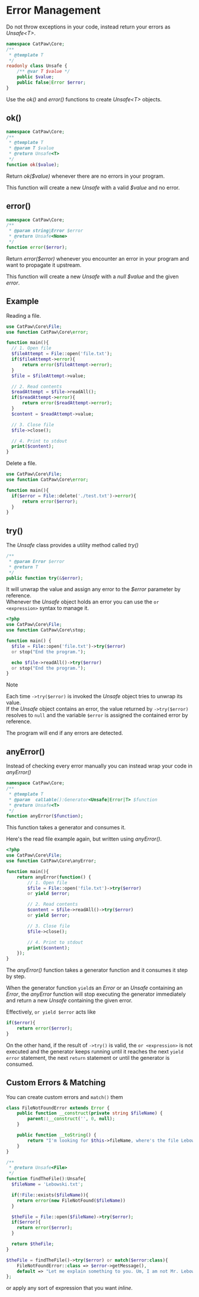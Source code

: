 # Error Management

Do not throw exceptions in your code, instead return your errors as _Unsafe\<T\>_.

```php
namespace CatPaw\Core;
/**
 * @template T
 */
readonly class Unsafe {
    /** @var T $value */
    public $value;
    public false|Error $error;
}
```

Use the _ok()_ and _error()_ functions to create _Unsafe\<T\>_ objects.

## ok()

```php
namespace CatPaw\Core;
/**
 * @template T
 * @param T $value
 * @return Unsafe<T>
 */
function ok($value);
```
Return _ok($value)_ whenever there are no errors in your program.

This function will create a new _Unsafe<T>_ with a valid _$value_ and no error.

## error()

```php
namespace CatPaw\Core;
/**
 * @param string|Error $error
 * @return Unsafe<None>
 */
function error($error);
```
Return _error($error)_ whenever you encounter an error in your program and want to propagate it upstream.

This function will create a new _Unsafe<T>_ with a _null $value_ and the given _error_.

## Example

Reading a file.

```php
use CatPaw\Core\File;
use function CatPaw\Core\error;

function main(){
  // 1. Open file
  $fileAttempt = File::open('file.txt');
  if($fileAttempt->error){
      return error($fileAttempt->error);
  }
  $file = $fileAttempt->value;

  // 2. Read contents
  $readAttempt = $file->readAll();
  if($readAttempt->error){
      return error($readAttempt->error);
  }
  $content = $readAttempt->value;

  // 3. Close file
  $file->close();

  // 4. Print to stdout
  print($content);
}
```

Delete a file.

```php
use CatPaw\Core\File;
use function CatPaw\Core\error;

function main(){
  if($error = File::delete('./test.txt')->error){
      return error($error);
  }
}
```

## try()

The _Unsafe_ class provides a utility method called _try()_

```php
/**
 * @param Error $error
 * @return T
 */
public function try(&$error);
```

It will unwrap the value and assign any error to the _$error_ parameter by reference.\
Whenever the _Unsafe_ object holds an error you can use the `or <expression>` syntax to manage it.

```php
<?php
use CatPaw\Core\File;
use function CatPaw\Core\stop;

function main() {
  $file = File::open('file.txt')->try($error)
  or stop("End the program.");

  echo $file->readAll()->try($error)
  or stop("End the program.");
}
```

> [!NOTE]
> Each time `->try($error)` is invoked the _Unsafe_ object tries to unwrap its value.\
> If the _Unsafe_ object contains an error, the value returned by `->try($error)` resolves to `null` and the variable `$error` is assigned the contained error by reference.

The program will end if any errors are detected.


## anyError()

Instead of checking every error manually you can instead wrap your code in _anyError()_

```php
namespace CatPaw\Core;
/**
 * @template T
 * @param  callable():Generator<Unsafe|Error|T> $function
 * @return Unsafe<T>
 */
function anyError($function);
```

This function takes a generator and consumes it.


Here's the read file example again, but written using _anyError()_.

```php
<?php
use CatPaw\Core\File;
use function CatPaw\Core\anyError;

function main(){
    return anyError(function() {
        // 1. Open file
        $file = File::open('file.txt')->try($error)
        or yield $error;

        // 2. Read contents
        $content = $file->readAll()->try($error)
        or yield $error;

        // 3. Close file
        $file->close();

        // 4. Print to stdout
        print($content);
    });
}
```

The _anyError()_ function takes a generator function and it consumes it step by step.

When the generator function `yield`s an _Error_ or an _Unsafe<T>_ containing an _Error_, the _anyError_ function will stop executing the generator immediately and return a new _Unsafe<T>_ containing the given error.

Effectively, `or yield $error` acts like
```php
if($error){
    return error($error);
}
```
On the other hand, if the result of `->try()` is valid, the `or <expression>` is not executed and the generator keeps running until it reaches the next `yield error` statement, the next `return` statement or until the generator is consumed.

## Custom Errors & Matching

You can create custom errors and `match()` them

```php
class FileNotFoundError extends Error {
    public function __construct(private string $fileName) {
        parent::__construct('', 0, null);
    }

    public function __toString() {
        return "I'm looking for $this->fileName, where's the file Lebowski????";
    }
}

/**
 * @return Unsafe<File>
 */
function findTheFile():Unsafe{
  $fileName = 'Lebowski.txt';

  if(!File::exists($fileName)){
    return error(new FileNotFound($fileName))
  }

  $theFile = File::open($fileName)->try($error);
  if($error){
    return error($error);
  }

  return $theFile;
}

$theFile = findTheFile()->try($error) or match($error:class){
    FileNotFoundError::class => $error->getMessage(),
    default => "Let me explain something to you. Um, I am not Mr. Lebowski. You're Mr. Lebowski.",
};
```

or apply any sort of expression that you want _inline_.
